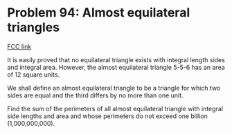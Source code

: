 # Problem 94: Almost equilateral triangles

[FCC link](https://www.freecodecamp.org/learn/coding-interview-prep/project-euler/problem-94-almost-equilateral-triangles)

It is easily proved that no equilateral triangle exists with integral length
sides and integral area. However, the almost equilateral triangle 5-5-6 has an
area of 12 square units.

We shall define an almost equilateral triangle to be a triangle for which two
sides are equal and the third differs by no more than one unit.

Find the sum of the perimeters of all almost equilateral triangle with integral
side lengths and area and whose perimeters do not exceed one billion
(1,000,000,000).
